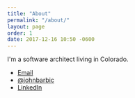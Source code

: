 ```yaml
---
title: "About"
permalink: "/about/"
layout: page
order: 1
date: 2017-12-16 10:50 -0600
---
```

I'm a software architect living in Colorado. 

* [Email](mailto:john@barbic.com)
* [@johnbarbic](https://twitter.com/johnbarbic)
* [LinkedIn](https://www.linkedin.com/in/johnbarbic/)
